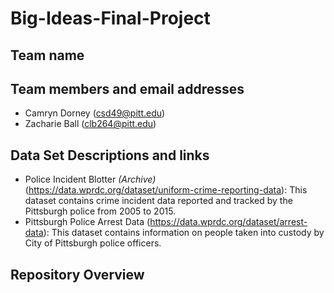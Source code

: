 # Big-Ideas-Final-Project

## Team name



## Team members and email addresses

* Camryn Dorney (csd49@pitt.edu)
* Zacharie Ball (clb264@pitt.edu)

## Data Set Descriptions and links

* Police Incident Blotter *(Archive)* (https://data.wprdc.org/dataset/uniform-crime-reporting-data): This dataset contains crime incident data
reported and tracked by the Pittsburgh police from 2005 to 2015.
* Pittsburgh Police Arrest Data (https://data.wprdc.org/dataset/arrest-data): This dataset contains information on people taken into custody by City of Pittsburgh police officers.

## Repository Overview
